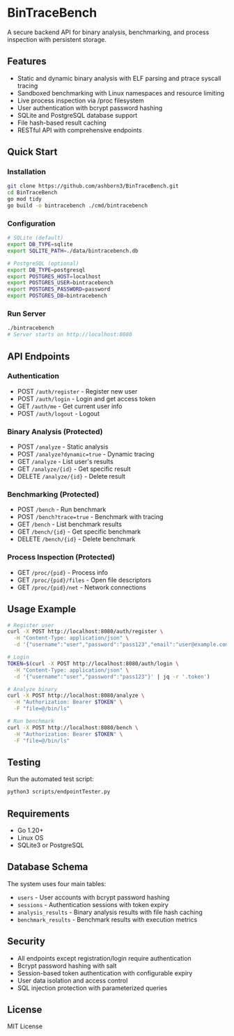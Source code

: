 # BinTraceBench

A secure backend API for binary analysis, benchmarking, and process inspection with persistent storage.

## Features

- Static and dynamic binary analysis with ELF parsing and ptrace syscall tracing
- Sandboxed benchmarking with Linux namespaces and resource limiting
- Live process inspection via /proc filesystem
- User authentication with bcrypt password hashing
- SQLite and PostgreSQL database support
- File hash-based result caching
- RESTful API with comprehensive endpoints

## Quick Start

### Installation

```bash
git clone https://github.com/ashborn3/BinTraceBench.git
cd BinTraceBench
go mod tidy
go build -o bintracebench ./cmd/bintracebench
```

### Configuration

```bash
# SQLite (default)
export DB_TYPE=sqlite
export SQLITE_PATH=./data/bintracebench.db

# PostgreSQL (optional)
export DB_TYPE=postgresql
export POSTGRES_HOST=localhost
export POSTGRES_USER=bintracebench
export POSTGRES_PASSWORD=password
export POSTGRES_DB=bintracebench
```

### Run Server

```bash
./bintracebench
# Server starts on http://localhost:8080
```

## API Endpoints

### Authentication
- POST `/auth/register` - Register new user
- POST `/auth/login` - Login and get access token
- GET `/auth/me` - Get current user info
- POST `/auth/logout` - Logout

### Binary Analysis (Protected)
- POST `/analyze` - Static analysis
- POST `/analyze?dynamic=true` - Dynamic tracing
- GET `/analyze` - List user's results
- GET `/analyze/{id}` - Get specific result
- DELETE `/analyze/{id}` - Delete result

### Benchmarking (Protected)
- POST `/bench` - Run benchmark
- POST `/bench?trace=true` - Benchmark with tracing
- GET `/bench` - List benchmark results
- GET `/bench/{id}` - Get specific benchmark
- DELETE `/bench/{id}` - Delete benchmark

### Process Inspection (Protected)
- GET `/proc/{pid}` - Process info
- GET `/proc/{pid}/files` - Open file descriptors
- GET `/proc/{pid}/net` - Network connections

## Usage Example

```bash
# Register user
curl -X POST http://localhost:8080/auth/register \
  -H "Content-Type: application/json" \
  -d '{"username":"user","password":"pass123","email":"user@example.com"}'

# Login
TOKEN=$(curl -X POST http://localhost:8080/auth/login \
  -H "Content-Type: application/json" \
  -d '{"username":"user","password":"pass123"}' | jq -r '.token')

# Analyze binary
curl -X POST http://localhost:8080/analyze \
  -H "Authorization: Bearer $TOKEN" \
  -F "file=@/bin/ls"

# Run benchmark
curl -X POST http://localhost:8080/bench \
  -H "Authorization: Bearer $TOKEN" \
  -F "file=@/bin/ls"
```

## Testing

Run the automated test script:

```bash
python3 scripts/endpointTester.py
```

## Requirements

- Go 1.20+
- Linux OS
- SQLite3 or PostgreSQL

## Database Schema

The system uses four main tables:
- `users` - User accounts with bcrypt password hashing
- `sessions` - Authentication sessions with token expiry
- `analysis_results` - Binary analysis results with file hash caching
- `benchmark_results` - Benchmark results with execution metrics

## Security

- All endpoints except registration/login require authentication
- Bcrypt password hashing with salt
- Session-based token authentication with configurable expiry
- User data isolation and access control
- SQL injection protection with parameterized queries

## License

MIT License
